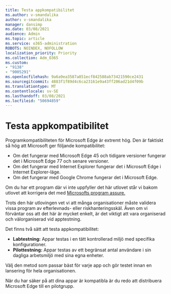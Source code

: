 ```yaml
---
title: Testa appkompatibilitet
ms.author: v-smandalika
author: v-smandalika
manager: dansimp
ms.date: 03/08/2021
audience: Admin
ms.topic: article
ms.service: o365-administration
ROBOTS: NOINDEX, NOFOLLOW
localization_priority: Priority
ms.collection: Adm_O365
ms.custom:
- "9138"
- "9005291"
ms.openlocfilehash: 9a6a9ea3587a851ecf842588ab73421590ce2431
ms.sourcegitcommit: 4883f1f89d4c6ca23161e9a43ff206ad21d4f09b
ms.translationtype: MT
ms.contentlocale: sv-SE
ms.lasthandoff: 03/08/2021
ms.locfileid: "50694859"
---
```

# <a name="do-app-compatibility-testing"></a>Testa appkompatibilitet

Programkompatibiliteten för Microsoft Edge är extremt hög. Den är faktiskt så hög att Microsoft ger följande kompatibilitet:
- Om det fungerar med Microsoft Edge 45 och tidigare versioner fungerar det i Microsoft Edge 77 och senare versioner.
- Om det fungerar med Internet Explorer fungerar det i Microsoft Edge i Internet Explorer-läge.
- Om det fungerar med Google Chrome fungerar det i Microsoft Edge.

Om du har ett program där vi inte uppfyller det här utlovet står vi bakom utlovet att korrigera det med [Microsofts program assure.](https://www.microsoft.com/fasttrack/microsoft-365/app-assure)

Trots den här utlovingen vet vi att många organisationer måste validera vissa program av efterlevnads- eller riskhanteringsskäl. Även om vi förväntar oss att det här är mycket enkelt, är det viktigt att vara organiserad och välorganiserad vid apptestning.

Det finns två sätt att testa appkompatibilitet:

- **Labtestning:** Appar testas i en tätt kontrollerad miljö med specifika konfigurationer.
- **Pilottestning:** Appar testas av ett begränsat antal användare i sin dagliga arbetsmiljö med sina egna enheter.

Välj den metod som passar bäst för varje app och gör testet innan en lansering för hela organisationen.

När du har säker på att dina appar är kompatibla är du redo att distribuera Microsoft Edge till en pilotgrupp.
